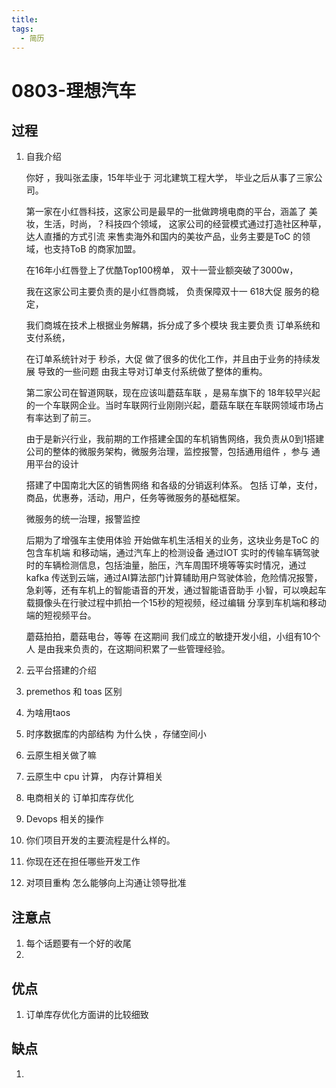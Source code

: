 ```yaml
---
title:
tags:
  - 简历
---
```


# 0803-理想汽车



## 过程

1. 自我介绍

   你好 ，我叫张孟康，15年毕业于 河北建筑工程大学， 毕业之后从事了三家公司。

   第一家在小红唇科技，这家公司是最早的一批做跨境电商的平台，涵盖了 美妆，生活，时尚，？科技四个领域， 这家公司的经营模式通过打造社区种草，达人直播的方式引流 来售卖海外和国内的美妆产品，业务主要是ToC 的领域，也支持ToB 的商家加盟。

   在16年小红唇登上了优酷Top100榜单， 双十一营业额突破了3000w，

   我在这家公司主要负责的是小红唇商城， 负责保障双十一 618大促 服务的稳定，

   我们商城在技术上根据业务解耦，拆分成了多个模块 我主要负责 订单系统和支付系统，

   在订单系统针对于 秒杀，大促 做了很多的优化工作，并且由于业务的持续发展 导致的一些问题 由我主导对订单支付系统做了整体的重构。

   

   第二家公司在智道网联，现在应该叫蘑菇车联 ，是易车旗下的 18年较早兴起的一个车联网企业。当时车联网行业刚刚兴起，蘑菇车联在车联网领域市场占有率达到了前三。

   由于是新兴行业，我前期的工作搭建全国的车机销售网络，我负责从0到1搭建公司的整体的微服务架构，微服务治理，监控报警，包括通用组件 ，参与	通用平台的设计

   搭建了中国南北大区的销售网络 和各级的分销返利体系。 包括 订单，支付，商品，优惠券，活动，用户，任务等微服务的基础框架。

   微服务的统一治理，报警监控

   后期为了增强车主使用体验 开始做车机生活相关的业务，这块业务是ToC 的 包含车机端 和移动端，通过汽车上的检测设备 通过IOT 实时的传输车辆驾驶时的车辆检测信息，包括油量，胎压，汽车周围环境等等实时情况，通过kafka 传送到云端，通过AI算法部门计算辅助用户驾驶体验，危险情况报警，急刹等，还有车机上的智能语音的开发，通过智能语音助手 小智，可以唤起车载摄像头在行驶过程中抓拍一个15秒的短视频，经过编辑 分享到车机端和移动端的短视频平台。

   蘑菇拍拍，蘑菇电台，等等  在这期间 我们成立的敏捷开发小组，小组有10个人 是由我来负责的，在这期间积累了一些管理经验。

   

   

2. 云平台搭建的介绍

3. premethos 和  toas 区别

4. 为啥用taos 

5. 时序数据库的内部结构 为什么快 ，存储空间小

6. 云原生相关做了嘛

7. 云原生中 cpu 计算， 内存计算相关

8. 电商相关的 订单扣库存优化

9. Devops 相关的操作

10. 你们项目开发的主要流程是什么样的。

11. 你现在还在担任哪些开发工作

12. 对项目重构 怎么能够向上沟通让领导批准

## 注意点

1. 每个话题要有一个好的收尾
2. 

## 优点

1. 订单库存优化方面讲的比较细致

## 缺点

1. 


